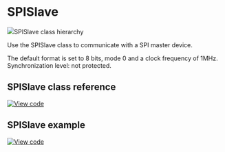 # SPISlave

<span class="images">![](https://os.mbed.com/docs/mbed-os/v6.13/mbed-os-api-doxy/classmbed_1_1_s_p_i_slave.png)<span>SPISlave class hierarchy</span></span>

Use the SPISlave class to communicate with a SPI master device.

The default format is set to 8 bits, mode 0 and a clock frequency of 1MHz. Synchronization level: not protected.

## SPISlave class reference

[![View code](https://www.mbed.com/embed/?type=library)](https://os.mbed.com/docs/mbed-os/v6.13/mbed-os-api-doxy/classmbed_1_1_s_p_i_slave.html)

## SPISlave example

[![View code](https://www.mbed.com/embed/?url=https://github.com/ARMmbed/mbed-os-snippet-SPISlave/tree/v6.13)](https://github.com/ARMmbed/mbed-os-snippet-SPISlave/blobl/v6.13/main.cpp)
